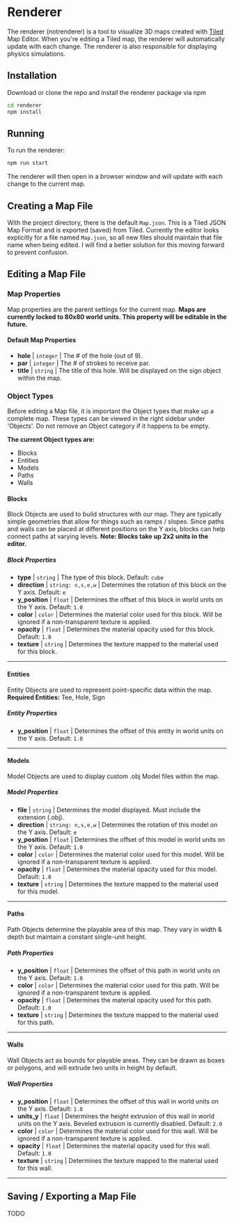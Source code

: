 # Renderer

The renderer (notrenderer) is a tool to visualize 3D maps created with [Tiled](https://www.mapeditor.org/) Map Editor. When you're editing a Tiled map, the renderer will automatically update with each change. The renderer is also responsible for displaying physics simulations.

## Installation

Download or clone the repo and install the renderer package via npm

```bash
cd renderer
npm install
```

## Running

To run the renderer:

```bash
npm run start
```
The renderer will then open in a browser window and will update with each change to the current map.

## Creating a Map File

With the project directory, there is the default `Map.json`. This is a Tiled JSON Map Format and is exported (saved) from Tiled. Currently the editor looks explicitly for a file named `Map.json`, so all new files should maintain that file name when being edited. I will find a better solution for this moving forward to prevent confusion.

## Editing a Map File

### Map Properties
Map properties are the parent settings for the current map.
**Maps are currently locked to 80x80 world units. This property will be editable in the future.**
#### Default Map Properties
- **hole** | `integer` | The # of the hole (out of 9).
- **par** | `integer` | The # of strokes to receive par.
- **title** | `string` | The title of this hole. Will be displayed on the sign object within the map.

### Object Types
Before editing a Map file, it is important the Object types that make up a complete map. These types can be viewed in the right sidebar under 'Objects'. Do not remove an Object category if it happens to be empty.

**The current Object types are:**

- Blocks
- Entities
- Models
- Paths
- Walls

#### Blocks
Block Objects are used to build structures with our map. They are typically simple geometries that allow for things such as ramps / slopes. Since paths and walls can be placed at different positions on the Y axis, blocks can help connect paths at varying levels.
**Note: Blocks take up 2x2 units in the editor.**

##### Block Properties
- **type** | `string` | The type of this block. Default: `cube`
- **direction** | `string: n,s,e,w` | Determines the rotation of this block on the Y axis. Default: `e`
- **y_position** | `float` | Determines the offset of this block in world units on the Y axis. Default: `1.0`
- **color** | `color` | Determines the material color used for this block. Will be ignored if a non-transparent texture is applied.
- **opacity** | `float` | Determines the material opacity used for this block. Default: `1.0`
- **texture** | `string` | Determines the texture mapped to the material used for this block.
***
#### Entities
Entity Objects are used to represent point-specific data within the map.
**Required Entities:** Tee, Hole, Sign

##### Entity Properties
- **y_position** | `float` | Determines the offset of this entity in world units on the Y axis. Default: `1.0`
***
#### Models
Model Objects are used to display custom .obj Model files within the map.

##### Model Properties
- **file** | `string` | Determines the model displayed. Must include the extension (.obj).
- **direction** | `string: n,s,e,w` | Determines the rotation of this model on the Y axis. Default: `e`
- **y_position** | `float` | Determines the offset of this model in world units on the Y axis. Default: `1.0`
- **color** | `color` | Determines the material color used for this model. Will be ignored if a non-transparent texture is applied.
- **opacity** | `float` | Determines the material opacity used for this model. Default: `1.0`
- **texture** | `string` | Determines the texture mapped to the material used for this model.
***
#### Paths
Path Objects determine the playable area of this map. They vary in width & depth but maintain a constant single-unit height.

##### Path Properties
- **y_position** | `float` | Determines the offset of this path in world units on the Y axis. Default: `1.0`
- **color** | `color` | Determines the material color used for this path. Will be ignored if a non-transparent texture is applied.
- **opacity** | `float` | Determines the material opacity used for this path. Default: `1.0`
- **texture** | `string` | Determines the texture mapped to the material used for this path.
***
#### Walls
Wall Objects act as bounds for playable areas. They can be drawn as boxes or polygons, and will extrude two units in height by default.

##### Wall Properties
- **y_position** | `float` | Determines the offset of this wall in world units on the Y axis. Default: `1.0`
- **units_y** | `float` | Determines the height extrusion of this wall in world units on the Y axis. Beveled extrusion is currently disabled. Default: `2.0`
- **color** | `color` | Determines the material color used for this wall. Will be ignored if a non-transparent texture is applied.
- **opacity** | `float` | Determines the material opacity used for this wall. Default: `1.0`
- **texture** | `string` | Determines the texture mapped to the material used for this wall.
***

## Saving / Exporting a Map File
TODO